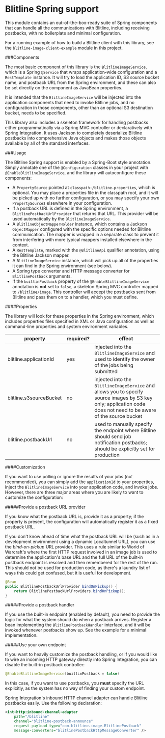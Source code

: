 Blitline Spring support
=======================

This module contains an out-of-the-box-ready suite of Spring components that
can handle all the communications with Blitline, including receiving postbacks,
with no boilerplate and minimal configuration.

For a running example of how to build a Blitline client with this library, see
the `blitline-image-client-example` module in this project.

###Components

The most basic component of this library is the `BlitlineImageService`, which
is a Spring `@Service` that wraps application-wide configuration and a
`RestTemplate` instance. It will try to load the application ID, S3 source
bucket name, and postback URL from the Spring environment, and these can also
be set directly on the component as JavaBean properties.

It is intended that the `BlitlineImageService` will be injected into the
application components that need to invoke Blitline jobs, and no configuration
in those components, other than an optional S3 destination bucket, needs to be
specified.

This library also includes a skeleton framework for handling postbacks either
programmatically via a Spring MVC controller or declaratively with Spring
Integration. It uses Jackson to completely deserialize Blitline postbacks into
comprehensive Java objects and makes those objects available by all of the
standard interfaces.

###Usage

The Blitline Spring support is enabled by a Spring-Boot style annotation.
Simply annotate one of the `@Configuration` classes in your project with
`@EnableBlitlineImageService`, and the library will autoconfigure these
components:

- A `PropertySource` pointed at `classpath:/blitline.properties`, which is
optional. You may place a properties file in the classpath root, and it will
be picked up with no further configuration, or you may specify your own
`PropertySource`s elsewhere in your configuration.
- If a postback URL is defined in the Spring environment, a
`BlitlinePostbackUrlProvider` that returns that URL. This provider will be
used automatically by the `BlitlineImageService`.
- A `BlitlineObjectMapperHolder` instance, which contains a Jackson
`ObjectMapper` configured with the specific options needed for Blitline
communication. The mapper is wrapped in a separate class to prevent it from
interfering with more typical mappers installed elsewhere in the context.
- A `RestTemplate`, marked with the `@BlitlineApi` qualifier annotation, using
the Blitline Jackson mapper.
- A `BlitlineImageService` instance, which will pick up all of the properties
it can find in the Spring environment (see below).
- A Spring type converter and HTTP message converter for `BlitlinePostback`
arguments.
- If the `builtinPostback` property of the `@EnableBlitlineImageService`
annotation is **not** set to `false`, a skeleton Spring MVC controller mapped
to `/blitline/image`. This controller will accept the postbacks sent from
Blitline and pass them on to a handler, which you must define.

####Properties

The library will look for these properties in the Spring environment, which
includes properties files specified in XML or Java configuration as well as
command-line properties and system environment variables.

| property | required? | effect |
|----------|-----------|--------|
| blitline.applicationId | yes | injected into the `BlitlineImageService` and used to identify the owner of the jobs being submitted |
| blitline.s3sourceBucket | no | injected into the `BlitlineImageService` and allows you to specify source images by S3 key only; application code does not need to be aware of the source bucket |
| blitline.postbackUrl | no | used to manually specify the endpoint where Blitline should send job notification postbacks; should be explicitly set for production |

####Customization

If you want to use polling or ignore the results of your jobs (not
recommended), you can simply add the `applicationId` to your properties,
inject the `BlitlineImageService` into your application code, and invoke jobs.
However, there are three major areas where you are likely to want to customize
the configuration:

#####Provide a postback URL provider

If you know what the postback URL is, provide it as a property; if the property
is present, the configuration will automatically register it as a fixed
postback URL.

If you don't know ahead of time what the postback URL will be (such as in a
development environment using a dynamic Localtunnel URL), you can use the
*bind-on-pickup* URL provider. This uses a rule similar to World of Warcraft's
where the first HTTP request involved in an image job is used to determine the
application's base URL and the full URL of the built-in postback endpoint is
resolved and then remembered for the rest of the run. This should not be used
for production code, as there's a laundry list of ways this could get confused,
but it is useful for development.

````java
@Bean
public BlitlinePostbackUrlProvider bindOnPickup() {
    return BlitlinePostbackUrlProviders.bindOnPickup();
}
````

#####Provide a postback handler

If you use the built-in endpoint (enabled by default), you need to provide the
logic for what the system should do when a postback arrives. Register a bean
implementing the `BlitlinePostbackHandler` interface, and it will be invoked
whenever postbacks show up. See the example for a minimal implementation.

#####Use your own endpoint

If you want to heavily customize the postback handling, or if you would like
to wire an incoming HTTP gateway directly into Spring Integration, you can
disable the built-in postback controller:

````java
@EnableBlitlineImageService(builtinPostback = false)
````

In this case, if you want to use postbacks, you **must** specify the URL
explicitly, as the system has no way of finding your custom endpoint.

Spring Integration's inbound HTTP channel adapter can handle Blitline postbacks
easily. Use the following declaration:

````xml
<int-http:inbound-channel-adapter
	path="/blitline"
	channel="blitline-postback-announce"
	request-payload-type="com.blitline.image.BlitlinePostback"
	message-converters="blitlinePostbackHttpMessageConverter" />
````